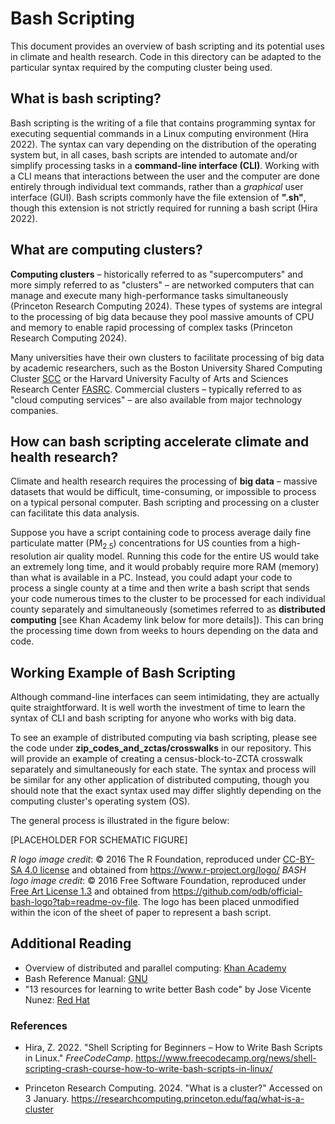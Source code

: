 # Bash Scripting
This document provides an overview of bash scripting and its potential uses in climate and health research. Code in this directory can be adapted to the particular syntax required by the computing cluster being used.

## What is bash scripting?
Bash scripting is the writing of a file that contains programming syntax for executing sequential commands in a Linux computing environment (Hira 2022). The syntax can vary depending on the distribution of the operating system but, in all cases, bash scripts are intended to automate and/or simplify processing tasks in a **command-line interface (CLI)**. Working with a CLI means that interactions between the user and the computer are done entirely through individual text commands, rather than a *graphical* user interface (GUI). Bash scripts commonly have the file extension of **".sh"**, though this extension is not strictly required for running a bash script (Hira 2022). 

## What are computing clusters?
**Computing clusters** – historically referred to as "supercomputers" and more simply referred to as "clusters" – are networked computers that can manage and execute many high-performance tasks simultaneously (Princeton Research Computing 2024). These types of systems are integral to the processing of big data because they pool massive amounts of CPU and memory to enable rapid processing of complex tasks (Princeton Research Computing 2024).

Many universities have their own clusters to facilitate processing of big data by academic researchers, such as the Boston University Shared Computing Cluster [SCC](https://www.bu.edu/tech/support/research/computing-resources/scc/) or the Harvard University Faculty of Arts and Sciences Research Center [FASRC](https://www.rc.fas.harvard.edu/). Commercial clusters – typically referred to as "cloud computing services" – are also available from major technology companies.

## How can bash scripting accelerate climate and health research?
Climate and health research requires the processing of **big data** – massive datasets that would be difficult, time-consuming, or impossible to process on a typical personal computer. Bash scripting and processing on a cluster can facilitate this data analysis.

Suppose you have a script containing code to process average daily fine particulate matter (PM<sub>2.5</sub>) concentrations for US counties from a high-resolution air quality model. Running this code for the entire US would take an extremely long time, and it would probably require more RAM (memory) than what is available in a PC. Instead, you could adapt your code to process a single county at a time and then write a bash script that sends your code numerous times to the cluster to be processed for each individual county separately and simultaneously (sometimes referred to as **distributed computing** [see Khan Academy link below for more details]). This can bring the processing time down from weeks to hours depending on the data and code.

## Working Example of Bash Scripting
Although command-line interfaces can seem intimidating, they are actually quite straightforward. It is well worth the investment of time to learn the syntax of CLI and bash scripting for anyone who works with big data.

To see an example of distributed computing via bash scripting, please see the code under **zip_codes_and_zctas/crosswalks** in our repository. This will provide an example of creating a census-block-to-ZCTA crosswalk separately and simultaneously for each state. The syntax and process will be similar for any other application of distributed computing, though you should note that the exact syntax used may differ slightly depending on the computing cluster's operating system (OS).

The general process is illustrated in the figure below:

[PLACEHOLDER FOR SCHEMATIC FIGURE]

*R logo image credit*: © 2016 The R Foundation, reproduced under [CC-BY-SA 4.0 license](https://creativecommons.org/licenses/by-sa/4.0/) and obtained from https://www.r-project.org/logo/
*BASH logo image credit*: © 2016 Free Software Foundation, reproduced under [Free Art License 1.3](https://artlibre.org/licence/lal/en/) and obtained from https://github.com/odb/official-bash-logo?tab=readme-ov-file. The logo has been placed unmodified within the icon of the sheet of paper to represent a bash script.

## Additional Reading
- Overview of distributed and parallel computing: [Khan Academy](https://www.khanacademy.org/computing/ap-computer-science-principles/algorithms-101/x2d2f703b37b450a3:parallel-and-distributed-computing/a/distributed-computing)
- Bash Reference Manual: [GNU](https://www.gnu.org/software/bash/manual/bash.html)
- "13 resources for learning to write better Bash code" by Jose Vicente Nunez: [Red Hat](https://www.redhat.com/sysadmin/learn-bash-scripting)

### References
- Hira, Z. 2022. "Shell Scripting for Beginners – How to Write Bash Scripts in Linux." *FreeCodeCamp*. https://www.freecodecamp.org/news/shell-scripting-crash-course-how-to-write-bash-scripts-in-linux/

- Princeton Research Computing. 2024. "What is a cluster?" Accessed on 3 January. https://researchcomputing.princeton.edu/faq/what-is-a-cluster
